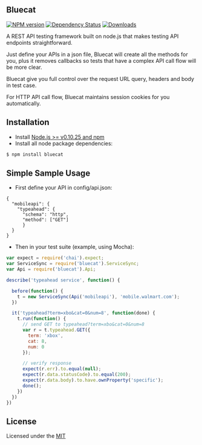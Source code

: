 ## Bluecat

[![NPM version][npm-image]][npm-url]
[![Dependency Status][david-image]][david-url]
[![Downloads][downloads-image]][downloads-url]
<!-- [![Gittip][gittip-image]][gittip-url] -->

A REST API testing framework built on node.js that makes testing API endpoints straightforward.

Just define your APIs in a json file, Bluecat will create all the methods for you, plus it removes callbacks so tests that have a complex API call flow will be more clear.

Bluecat give you full control over the request URL query, headers and body in test case.

For HTTP API call flow, Bluecat maintains session cookies for you automatically.

## Installation ##
* Install [Node.js >= v0.10.25 and npm](http://nodejs.org/)
* Install all node package dependencies:

```bash
$ npm install bluecat
```

## Simple Sample Usage ##
* First define your API in config/api.json:

```
{
  "mobileapi": {
    "typeahead": {
      "schema": "http",
      "method": ["GET"]
      }
  }
}

```

* Then in your test suite (example, using Mocha):

```javascript
var expect = require('chai').expect;
var ServiceSync = require('bluecat').ServiceSync;
var Api = require('bluecat').Api;

describe('typeahead service', function() {

  before(function() {
    t = new ServiceSync(Api('mobileapi'), 'mobile.walmart.com');
  })

  it('typeahead?term=xbo&cat=0&num=8', function(done) {
    t.run(function() {
      // send GET to typeahead?term=xbo&cat=0&num=8
      var r = t.typeahead.GET({
        term: 'xbox',
        cat: 8,
        num: 0
      });

      // verify response
      expect(r.err).to.equal(null);
      expect(r.data.statusCode).to.equal(200);
      expect(r.data.body).to.have.ownProperty('specific');
      done();
    })
  })
})

```

## License
Licensed under the [MIT](http://opensource.org/licenses/MIT)

[npm-image]: https://img.shields.io/npm/v/bluecat.svg?style=flat-square
[npm-url]: https://www.npmjs.org/package/bluecat
[github-tag]: http://img.shields.io/github/tag/chenchaoyi/bluecat.svg?style=flat-square
[github-url]: https://github.com/chenchaoyi/bluecat/tags
[david-image]: http://img.shields.io/david/chenchaoyi/bluecat.svg?style=flat-square
[david-url]: https://david-dm.org/chenchaoyi/bluecat
[license-image]: http://img.shields.io/npm/l/bluecat.svg?style=flat-square
[license-url]: http://opensource.org/licenses/MIT
[downloads-image]: http://img.shields.io/npm/dm/bluecat.svg?style=flat-square
[downloads-url]: https://npmjs.org/package/bluecat
[gittip-image]: https://img.shields.io/gittip/chenchaoyi.svg?style=flat-square
[gittip-url]: https://www.gittip.com/chenchaoyi/
